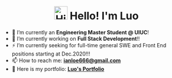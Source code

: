 
<h1 align="center">
<img src='https://qpluspicture.oss-cn-beijing.aliyuncs.com/6LjjQA/Hi.gif' alt='Hi' width="36"/> Hello! I'm Luo  </h1>



- 🔭 I’m currently an **Engineering Master Student @ UIUC**!
- 🌱 I’m currently working on **Full Stack Development**!!
- ⚡ I’m currently seeking for full-time general SWE and Front End positions starting at Dec.2020!!!
- 📫 How to reach me: **ianloe666@gmail.com**
- 📙 Here is my portfolio: **[Luo's Portfolio](https://law-chain-hot.github.io/portfolio/#/home)**


<!--START_SECTION:waka-->
<!--END_SECTION:waka-->
